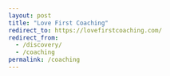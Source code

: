 ```yaml
---
layout: post
title: "Love First Coaching"
redirect_to: https://lovefirstcoaching.com/
redirect_from:
  - /discovery/
  - /coaching
permalink: /coaching
---
```

